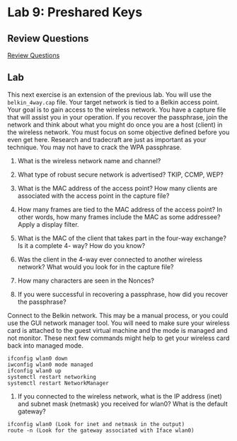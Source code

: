 # Lab 9: Preshared Keys

## Review Questions

[Review Questions](./review09-preshared-keys.md)


## Lab

This next exercise is an extension of the previous lab. You will use the
`belkin_4way.cap` file. Your target network is tied to a Belkin access point.
Your goal is to gain access to the wireless network. You have a capture file
that will assist you in your operation. If you recover the passphrase, join the
network and think about what you might do once you are a host (client) in the
wireless network. You must focus on some objective defined before you even get
here. Research and tradecraft are just as important as your technique. You may
not have to crack the WPA passphrase.

1. What is the wireless network name and channel?

2. What type of robust secure network is advertised? TKIP, CCMP, WEP?

3. What is the MAC address of the access point? How many clients are associated
   with the access point in the capture file?

4. How many frames are tied to the MAC address of the access point? In other
   words, how many frames include the MAC as some addressee? Apply a display filter.

5. What is the MAC of the client that takes part in the four-way exchange? Is
   it a complete 4- way? How do you know?

6. Was the client in the 4-way ever connected to another wireless network? What
   would you look for in the capture file?

7. How many characters are seen in the Nonces?

8. If you were successful in recovering a passphrase, how did you recover the
   passphrase?

Connect to the Belkin network. This may be a manual process, or you could use
the GUI network manager tool. You will need to make sure your wireless card is
attached to the guest virtual machine and the mode is managed and not monitor.
These next few commands might help to get your wireless card back into managed
mode.

```console
ifconfig wlan0 down
iwconfig wlan0 mode managed
ifconfig wlan0 up
systemctl restart networking
systemctl restart NetworkManager
```

1. If you connected to the wireless network, what is the IP address (inet) and subnet mask (netmask) you received for wlan0? What is the default gateway?

```console
ifconfig wlan0 (Look for inet and netmask in the output)
route -n (Look for the gateway associated with Iface wlan0)
```
